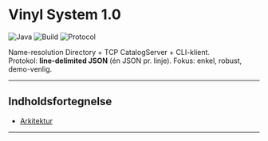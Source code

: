 # Vinyl System 1.0
![Java](https://img.shields.io/badge/Java-17%2B-blue)
![Build](https://img.shields.io/badge/build-maven-success)
![Protocol](https://img.shields.io/badge/protocol-line--delimited%20JSON-informational)

Name-resolution Directory + TCP CatalogServer + CLI-klient.  
Protokol: **line-delimited JSON** (én JSON pr. linje). Fokus: enkel, robust, demo-venlig.

---

## Indholdsfortegnelse
- [Arkitektur](#arkitektur)

---
